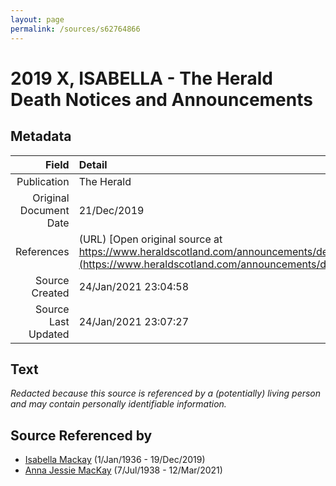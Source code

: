 ```yaml
---
layout: page
permalink: /sources/s62764866
---
```


# 2019 X, ISABELLA - The Herald Death Notices and Announcements

## Metadata
Field | Detail
---:|:---
Publication | The Herald
Original Document Date | 21/Dec/2019
References | (URL) [Open original source at https://www.heraldscotland.com/announcements/deaths/deaths/18116490.Isabella_Gilchrist/](https://www.heraldscotland.com/announcements/deaths/deaths/18116490.Isabella_Gilchrist/)
Source Created | 24/Jan/2021 23:04:58
Source Last Updated | 24/Jan/2021 23:07:27

## Text

_Redacted because this source is referenced by a (potentially) living person and may contain personally identifiable information._

## Source Referenced by

* [Isabella Mackay](../people/@25303611@-isabella-mackay-b1936-1-1-d2019-12-19.md) (1/Jan/1936 - 19/Dec/2019)
* [Anna Jessie MacKay](../people/@41265374@-anna-jessie-mackay-b1938-7-7-d2021-3-12.md) (7/Jul/1938 - 12/Mar/2021)
